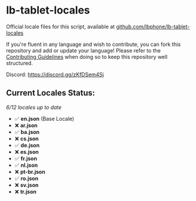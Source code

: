# lb-tablet-locales
Official locale files for this script, available at [github.com/lbphone/lb-tablet-locales](https://github.com/lbphone/lb-tablet-locales)

If you're fluent in any language and wish to contribute, you can fork this repository and add or update your language!
Please refer to the [Contributing Guidelines](https://github.com/lbphone/lb-tablet-locales/blob/main/CONTRIBUTING.md) when doing so to keep this repository well structured. 

Discord: https://discord.gg/zKfDSem4Sj


## Current Locales Status:
*6/12 locales up to date*
- ✅ **en.json** (Base Locale)
- ❌ **ar.json**
- ✅ **ba.json**
- ❌ **cs.json**
- ✅ **de.json**
- ❌ **es.json**
- ✅ **fr.json**
- ✅ **nl.json**
- ❌ **pt-br.json**
- ✅ **ro.json**
- ❌ **sv.json**
- ❌ **tr.json**
<!-- Recap End -->
